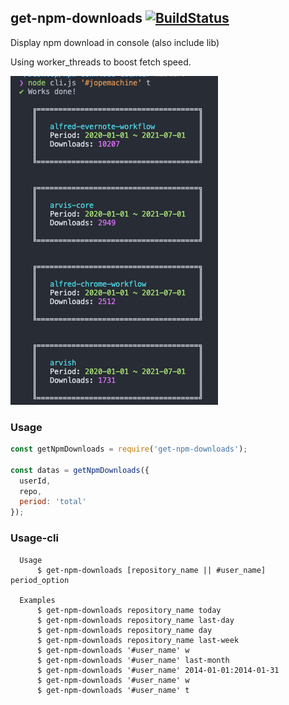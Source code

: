 ## get-npm-downloads [![BuildStatus](https://api.travis-ci.com/jopemachine/get-npm-downloads.svg)](https://www.npmjs.com/package/get-npm-downloads)

Display npm download in console (also include lib)

Using worker_threads to boost fetch speed.

![](./demo.png)

### Usage

```js
const getNpmDownloads = require('get-npm-downloads');

const datas = getNpmDownloads({
  userId,
  repo,
  period: 'total'
});
```

### Usage-cli

```
  Usage
      $ get-npm-downloads [repository_name || #user_name] period_option

  Examples
      $ get-npm-downloads repository_name today
      $ get-npm-downloads repository_name last-day
      $ get-npm-downloads repository_name day
      $ get-npm-downloads repository_name last-week
      $ get-npm-downloads '#user_name' w
      $ get-npm-downloads '#user_name' last-month
      $ get-npm-downloads '#user_name' 2014-01-01:2014-01-31
      $ get-npm-downloads '#user_name' w
      $ get-npm-downloads '#user_name' t
```
